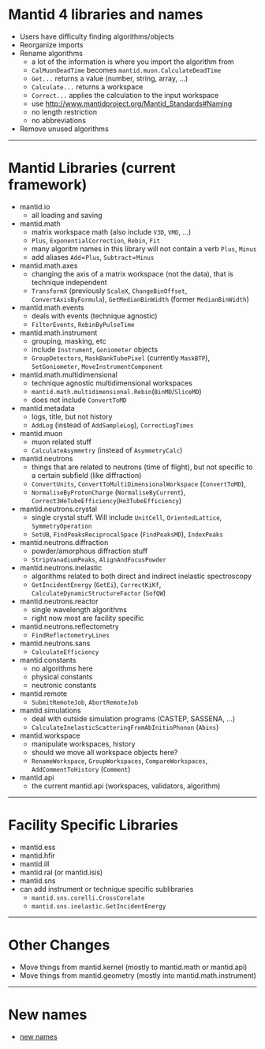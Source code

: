 # Mantid 4 libraries and names

* Users have difficulty finding algorithms/objects
* Reorganize imports
* Rename algorithms
    - a lot of the information is where you import the algorithm from
    - `CalMuonDeadTime` becomes `mantid.muon.CalculateDeadTime`
    - `Get...` returns a value (number, string, array, ...)
    - `Calculate...` returns a workspace
    - `Correct...` applies the calculation to the input workspace
    - use http://www.mantidproject.org/Mantid_Standards#Naming
    - no length restriction
    - no abbreviations
* Remove unused algorithms

---

# Mantid Libraries (current framework) 

* mantid.io
    - all loading and saving
* mantid.math 
    - matrix workspace math (also include `V3D`, `VMD`, ...)
    - `Plus`, `ExponentialCorrection`, `Rebin`, `Fit`
    - many algoritm names in this library will not contain a verb `Plus`, `Minus`
    - add aliases `Add`=`Plus`, `Subtract`=`Minus`
* mantid.math.axes
    - changing the axis of a matrix workspace (not the data), that is technique independent
    - `TransformX` (previously `ScaleX`, `ChangeBinOffset`, `ConvertAxisByFormula`), `GetMedianBinWidth` (former `MedianBinWidth`)
* mantid.math.events
    - deals with events (technique agnostic)
    - `FilterEvents`, `RebinByPulseTime`
* mantid.math.instrument
    - grouping, masking, etc
    - include `Instrument`, `Goniometer` objects
    - `GroupDetectors`, `MaskBankTubePixel` (currently `MaskBTP`), `SetGoniometer`, `MoveInstrumentComponent`
* mantid.math.multidimensional
    - technique agnostic multidimensional workspaces
    - `mantid.math.multidimensional.Rebin`(`BinMD`/`SliceMD`)
    - does not include `ConvertToMD`
* mantid.metadata
    - logs, title, but not history
    - `AddLog` (instead of `AddSampleLog`), `CorrectLogTimes`
* mantid.muon
    - muon related stuff
    - `CalculateAsymmetry` (instead of `AsymmetryCalc`)
* mantid.neutrons
    - things that are related to neutrons (time of flight), but not specific to a certain subfield (like diffraction)
    - `ConvertUnits`, `ConvertToMultiDimensionalWorkspace` (`ConvertToMD`), 
    - `NormaliseByProtonCharge` (`NormaliseByCurrent`), `Correct3HeTubeEfficiency`(`He3TubeEfficiency`)
* mantid.neutrons.crystal
    - single crystal stuff. Will include `UnitCell`, `OrientedLattice`, `SymmetryOperation`
    - `SetUB`, `FindPeaksReciprocalSpace` (`FindPeaksMD`), `IndexPeaks`
* mantid.neutrons.diffraction
    - powder/amorphous diffraction stuff
    - `StripVanadiumPeaks`, `AlignAndFocusPowder`
* mantid.neutrons.inelastic
    - algorithms related to both direct and indirect inelastic spectroscopy
    - `GetIncidentEnergy` (`GetEi`), `CorrectKiKf`, `CalculateDynamicStructureFactor` (`SofQW`)
* mantid.neutrons.reactor
    - single wavelength algorithms
    - right now most are facility specific
* mantid.neutrons.reflectometry
    - `FindReflectometryLines`
* mantid.neutrons.sans
    - `CalculateEfficiency`
* mantid.constants
    - no algorithms here
    - physical constants
    - neutronic constants
* mantid.remote
    - `SubmitRemoteJob`, `AbortRemoteJob`
* mantid.simulations
    - deal with outside simulation programs (CASTEP, SASSENA, ...)
    - `CalculateInelasticScatteringFromAbInitioPhonon` (`Abins`)
* mantid.workspace
    - manipulate workspaces, history
    - should we move all workspace objects here?
    - `RenameWorkspace`, `GroupWorkspaces`, `CompareWorkspaces`, `AddCommentToHistory` (`Comment`)
* mantid.api
    - the current mantid.api (workspaces, validators, algorithm)
    
---

# Facility Specific Libraries

* mantid.ess
* mantid.hfir
* mantid.ill
* mantid.ral (or mantid.isis)
* mantid.sns
* can add instrument or technique specific sublibraries
    - `mantid.sns.corelli.CrossCorelate`
    - `mantid.sns.inelastic.GetIncidentEnergy`

---

# Other Changes

* Move things from mantid.kernel (mostly to mantid.math or mantid.api)
* Move things from mantid.geometry (mostly into mantid.math.instrument)

---

# New names

* [new names](https://www.dropbox.com/s/ksh5qu9fgu6a732/Mantid4Algorithms.xlsx?dl=0)

